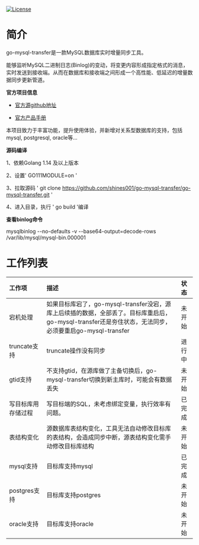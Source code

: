 [![License](https://img.shields.io/badge/license-Apache%202-4EB1BA.svg)](https://www.apache.org/licenses/LICENSE-2.0.html)

# 简介

go-mysql-transfer是一款MySQL数据库实时增量同步工具。

能够监听MySQL二进制日志(Binlog)的变动，将变更内容形成指定格式的消息，实时发送到接收端。从而在数据库和接收端之间形成一个高性能、低延迟的增量数据同步更新管道。

**官方项目信息**

* [官方源github地址](https://github.com/wj596/go-mysql-transfer)


* [官方产品手册](https://www.kancloud.cn/wj596/go-mysql-transfer/2064425)

 本项目致力于丰富功能，提升使用体验，并新增对关系型数据库的支持，包括mysql, postgresql, oracle等...


**源码编译**

1、依赖Golang 1.14 及以上版本

2、设置' GO111MODULE=on '

3、拉取源码 ' git clone https://github.com/shines001/go-mysql-transfer/go-mysql-transfer.git '

4、进入目录，执行 ' go build '编译

**查看binlog命令**

mysqlbinlog  --no-defaults   -v --base64-output=decode-rows /var/lib/mysql/mysql-bin.000001


# 工作列表

| 工作项 |  描述   |  状态 |
| :------ | :------ | :------ |
| 宕机处理 |  如果目标库宕了，go-mysql-transfer没宕，源库上后续插的数据，全部丢了。目标库重启后，go-mysql-transfer还是夯住状态，无法同步，必须要重启go-mysql-transfer |   未开始 |
| truncate支持 |truncate操作没有同步  | 进行中 |
| gtid支持  |不支持gtid，在源库做了主备切换后，go-mysql-transfer切换到新主库时，可能会有数据丢失|未开始| 
| 写目标库用存储过程|写目标端的SQL，未考虑绑定变量，执行效率有问题。|已完成|
| 表结构变化| 源数据库表结构变化，工具无法自动修改目标库的表结构，会造成同步中断，源表结构变化需手动修改目标库结构|未开始|
| mysql支持| 目标库支持mysql|已完成|
| postgres支持 | 目标库支持postgres | 未开始|
| oracle支持 | 目标库支持oracle| 未开始|




